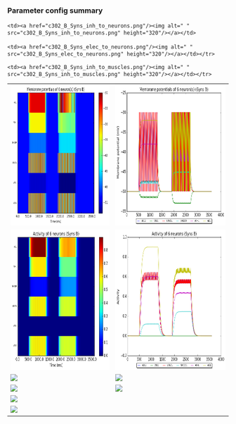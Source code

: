 ### Parameter config summary 
<table>

<tr>
  <td><a href="neurons_B_Syns.png"/><img alt=" " src="neurons_B_Syns.png" height="320"/></a></td>
  <td><a href="traces_neuron_Syns_B.png"/><img alt=" " src="traces_neuron_Syns_B.png" height="320"/></a></td>
</tr>

<tr>
  <td><a href="neuron_activity_B_Syns.png"/><img alt=" " src="neuron_activity_B_Syns.png" height="320"/></a></td>
  <td><a href="traces_neuron_activity_Syns_B.png"/><img alt=" " src="traces_neuron_activity_Syns_B.png" height="320"/></a></td>
</tr>

<tr>
  <td><a href="muscles_B_Syns.png"/><img alt=" " src="muscles_B_Syns.png" height="320"/></a></td>
  <td><a href="traces_muscles_Syns_B.png"/><img alt=" " src="traces_muscles_Syns_B.png" height="320"/></a></td>
</tr>

<tr>
  <td><a href="muscle_activity_B_Syns.png"/><img alt=" " src="muscle_activity_B_Syns.png" height="320"/></a></td>
  <td><a href="traces_muscles_activity_Syns_B.png"/><img alt=" " src="traces_muscles_activity_Syns_B.png" height="320"/></a></td>
</tr>

<tr><td><a href="c302_B_Syns_exc_to_neurons.png"/><img alt=" " src="c302_B_Syns_exc_to_neurons.png" height="320"/></a></td>

    <td><a href="c302_B_Syns_inh_to_neurons.png"/><img alt=" " src="c302_B_Syns_inh_to_neurons.png" height="320"/></a></td>

    <td><a href="c302_B_Syns_elec_to_neurons.png"/><img alt=" " src="c302_B_Syns_elec_to_neurons.png" height="320"/></a></td></tr>

<tr><td><a href="c302_B_Syns_exc_to_muscles.png"/><img alt=" " src="c302_B_Syns_exc_to_muscles.png" height="320"/></a></td>

    <td><a href="c302_B_Syns_inh_to_muscles.png"/><img alt=" " src="c302_B_Syns_inh_to_muscles.png" height="320"/></a></td></tr>
</table>
